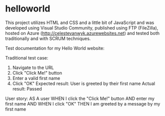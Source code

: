 # helloworld

This project utilizes HTML and CSS and a little bit of JavaScript and was developed using Visual Studio Community, published using FTP (FileZilla), hosted on Azure (http://celestevanwyk.azurewebsites.net) and tested both traditionally and with SCRUM techniques. 

Test documentation for my Hello World website:

Traditional test case:
1.	Navigate to the URL
2.  Click "Click Me!" button
2.	Enter a valid first name
3.	Click "OK"
Expected result: User is greeted by their first name
Actual result: Passed

User story:
AS A user WHEN I click the "Click Me!" button AND enter my first name AND WHEN I click "OK" THEN I am greeted by a message by my first name

